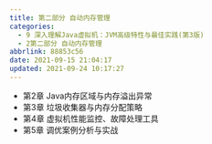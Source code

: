 ```yaml
---
title: 第二部分 自动内存管理
categories: 
  - 9 深入理解Java虛拟机：JVM高级特性与最佳实践(第3版)
  - 2第二部分 自动内存管理
abbrlink: 88853c56
date: 2021-09-15 21:04:17
updated: 2021-09-24 10:17:27
---
```

- 第2章 Java内存区域与内存溢出异常
- 第3章 垃圾收集器与内存分配策略
- 第4章 虚拟机性能监控、故障处理工具
- 第5章 调优案例分析与实战
